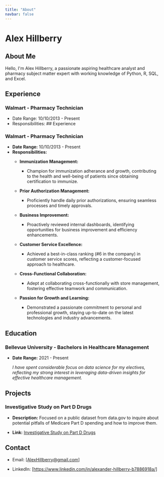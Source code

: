 ```yaml
---
title: "About"
navbar: false
---
```


# Alex Hillberry

## About Me
Hello, I'm Alex Hillberry, a passionate aspiring healthcare analyst and pharmacy subject matter expert with working knowledge of Python, R, SQL, and Excel. 

## Experience
### Walmart - Pharmacy Technician
- Date Range: 10/10/2013 - Present
- Responsibilities: ## Experience
### Walmart - Pharmacy Technician
- **Date Range:** 10/10/2013 - Present
- **Responsibilities:**
  - **Immunization Management:**
    -  Champion for immunization adherance and growth, contributing to the health and well-being of patients since obtaining certification to immunize.

  - **Prior Authorization Management:**
    - Proficiently handle daily prior authorizations, ensuring seamless processes and timely approvals.

  - **Business Improvement:**
    - Proactively reviewed internal dashboards, identifying opportunities for business improvement and efficiency enhancements.

  - **Customer Service Excellence:**
    - Achieved a best-in-class ranking (#6 in the company) in customer service scores, reflecting a customer-focused approach to healthcare.

  - **Cross-Functional Collaboration:**
    - Adept at collaborating cross-functionally with store management, fostering effective teamwork and communication.

  - **Passion for Growth and Learning:**
    - Demonstrated a passionate commitment to personal and professional growth, staying up-to-date on the latest technologies and industry advancements.


## Education
### Bellevue University - Bachelors in Healthcare Management
- **Date Range:** 2021 - Present

   _I have spent considerable focus on data science for my electives, reflecting my strong interest in leveraging data-driven insights for effective healthcare management._


## Projects
### Investigative Study on Part D Drugs
- **Description:** Focused on a public dataset from data.gov to inquire about potential pitfalls of Medicare Part D spending and how to improve them.

- **Link:** [Investigative Study on Part D Drugs](https://rpubs.com/AlexHillberry/1070745)

## Contact
- Email: [AlexHillberry@gmail.com]
- LinkedIn: [https://www.linkedin.com/in/alexander-hillberry-b7886918a/]

  <script src="http://code.jquery.com/jquery-1.4.2.min.js"></script> <script> var x = document.getElementsByClassName("site-footer-credits"); setTimeout(() => { x[0].remove(); }, 10); </script>



